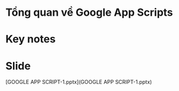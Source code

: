 # Tổng quan về Google App Scripts

# Key notes

# Slide

[GOOGLE APP SCRIPT-1.pptx](GOOGLE APP SCRIPT-1.pptx)
